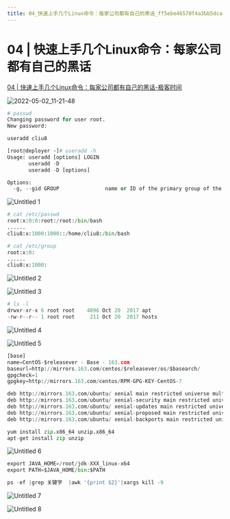 ```yaml
---
title: 04_快速上手几个Linux命令：每家公司都有自己的黑话_ff5ebe46570f4a3bb5dca4900294aa5b
---
```


# 04 | 快速上手几个Linux命令：每家公司都有自己的黑话

[04 | 快速上手几个Linux命令：每家公司都有自己的黑话-极客时间](https://time.geekbang.org/column/article/88761)

![2022-05-02_11-21-48](04%20快速上手几个Linux命令：每家公司都有自己的黑话%20ff5ebe46570f4a3bb5dca4900294aa5b/2022-05-02_11-21-48.png)

```python
# passwd
Changing password for user root.
New password:
```

```python
useradd cliu8
```

```python
[root@deployer ~]# useradd -h
Usage: useradd [options] LOGIN
       useradd -D
       useradd -D [options]

Options:
  -g, --gid GROUP               name or ID of the primary group of the new account
```

![Untitled 1](assets/0ea9a219a85a2fa4dc45ebb2ae80271d.png)

```python
# cat /etc/passwd
root:x:0:0:root:/root:/bin/bash
......
cliu8:x:1000:1000::/home/cliu8:/bin/bash

# cat /etc/group
root:x:0:
......
cliu8:x:1000:
```

![Untitled 2](assets/6f63ad00b4c0606471d04907419c6db8.png)

![Untitled 3](assets/77154fee5f1fd4334738c5628d5531ee.png)

```python
# ls -l
drwxr-xr-x 6 root root    4096 Oct 20  2017 apt
-rw-r--r-- 1 root root     211 Oct 20  2017 hosts
```

![Untitled 4](assets/69aaa9f2341f32b8acb4c0e99f582177.png)

![Untitled 5](assets/02da1370b9c698e4e713f1d131ca9bba.png)

```python
[base]
name=CentOS-$releasever - Base - 163.com
baseurl=http://mirrors.163.com/centos/$releasever/os/$basearch/
gpgcheck=1
gpgkey=http://mirrors.163.com/centos/RPM-GPG-KEY-CentOS-7
```

```python
deb http://mirrors.163.com/ubuntu/ xenial main restricted universe multiverse
deb http://mirrors.163.com/ubuntu/ xenial-security main restricted universe multiverse
deb http://mirrors.163.com/ubuntu/ xenial-updates main restricted universe multiverse
deb http://mirrors.163.com/ubuntu/ xenial-proposed main restricted universe multiverse
deb http://mirrors.163.com/ubuntu/ xenial-backports main restricted universe multiverse
```

```python
yum install zip.x86_64 unzip.x86_64
apt-get install zip unzip
```

![Untitled 6](assets/c9bcb9c6d7938b77381f91017e8996cc.png)

```python
export JAVA_HOME=/root/jdk-XXX_linux-x64
export PATH=$JAVA_HOME/bin:$PATH
```

```python
ps -ef |grep 关键字  |awk '{print $2}'|xargs kill -9
```

![Untitled 7](assets/c8e8cc67dbcd9eec8c6c4da4bcb280b1.png)

![Untitled 8](assets/25b5dab3916cae1ed30f724d013d91a7.png)